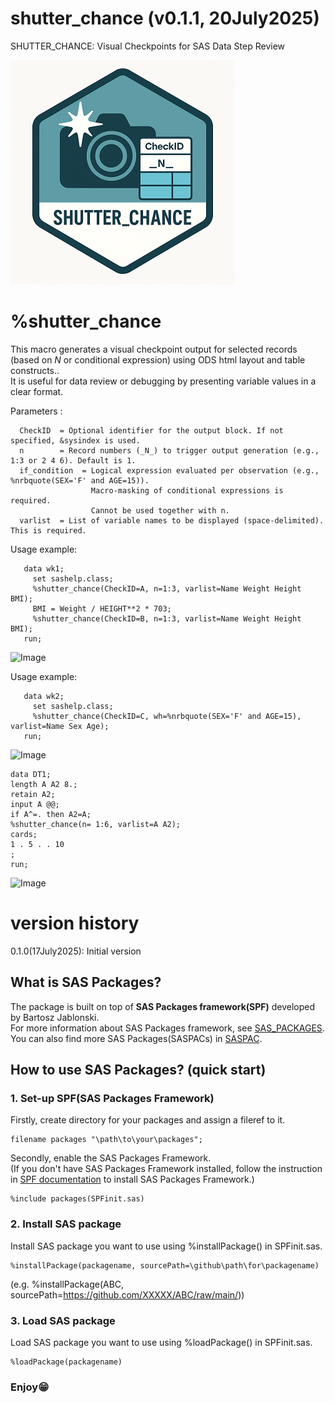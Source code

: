 # shutter_chance (v0.1.1, 20July2025)
SHUTTER_CHANCE: Visual Checkpoints for SAS Data Step Review

![shutter_chance](./shutter_chance_small.png)  

# %shutter_chance
This macro generates a visual checkpoint output for selected records (based on _N_ or conditional expression) using ODS html layout and table constructs..<br>
It is useful for  data review or debugging by presenting variable values in a clear format.

 Parameters      : <br>
 ~~~text  
   CheckID  = Optional identifier for the output block. If not specified, &sysindex is used.
   n        = Record numbers (_N_) to trigger output generation (e.g., 1:3 or 2 4 6). Default is 1.
   if_condition  = Logical expression evaluated per observation (e.g., %nrbquote(SEX='F' and AGE=15)).
                   Macro-masking of conditional expressions is required.   
                   Cannot be used together with n.   
   varlist  = List of variable names to be displayed (space-delimited). This is required.
~~~

Usage example: <br>
~~~sas 
   data wk1;
     set sashelp.class;
     %shutter_chance(CheckID=A, n=1:3, varlist=Name Weight Height BMI);
     BMI = Weight / HEIGHT**2 * 703;
     %shutter_chance(CheckID=B, n=1:3, varlist=Name Weight Height BMI);
   run;
~~~


<img width="264" height="321" alt="Image" src="https://github.com/user-attachments/assets/323df33d-f595-40f5-9688-b1de1f210de8" />

Usage example: <br>
~~~sas 
   data wk2;
     set sashelp.class;
     %shutter_chance(CheckID=C, wh=%nrbquote(SEX='F' and AGE=15), varlist=Name Sex Age);
   run;
~~~


<img width="264" height="321" alt="Image" src="https://github.com/user-attachments/assets/323df33d-f595-40f5-9688-b1de1f210de8" />


~~~sas 
data DT1;
length A A2 8.;
retain A2;
input A @@;
if A^=. then A2=A;
%shutter_chance(n= 1:6, varlist=A A2);
cards;
1 . 5 . . 10
;
run;
~~~

<img width="122" height="319" alt="Image" src="https://github.com/user-attachments/assets/d9ffe92c-b226-4f8b-9ff9-754656978b77" />


# version history<br>
0.1.0(17July2025): Initial version<br>

## What is SAS Packages?  
The package is built on top of **SAS Packages framework(SPF)** developed by Bartosz Jablonski.<br>
For more information about SAS Packages framework, see [SAS_PACKAGES](https://github.com/yabwon/SAS_PACKAGES).  
You can also find more SAS Packages(SASPACs) in [SASPAC](https://github.com/SASPAC).

## How to use SAS Packages? (quick start)
### 1. Set-up SPF(SAS Packages Framework)
Firstly, create directory for your packages and assign a fileref to it.
~~~sas      
filename packages "\path\to\your\packages";
~~~
Secondly, enable the SAS Packages Framework.  
(If you don't have SAS Packages Framework installed, follow the instruction in [SPF documentation](https://github.com/yabwon/SAS_PACKAGES/tree/main/SPF/Documentation) to install SAS Packages Framework.)  
~~~sas      
%include packages(SPFinit.sas)
~~~  
### 2. Install SAS package  
Install SAS package you want to use using %installPackage() in SPFinit.sas.
~~~sas      
%installPackage(packagename, sourcePath=\github\path\for\packagename)
~~~
(e.g. %installPackage(ABC, sourcePath=https://github.com/XXXXX/ABC/raw/main/))  
### 3. Load SAS package  
Load SAS package you want to use using %loadPackage() in SPFinit.sas.
~~~sas      
%loadPackage(packagename)
~~~
### Enjoy😁


